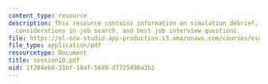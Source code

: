 ```yaml
---
content_type: resource
description: This resource contains information on simulation debrief, additional
  considerations in job search, and best job interview questions.
file: https://ol-ocw-studio-app-production.s3.amazonaws.com/courses/esd-141-technology-policy-negotiations-spring-2006/1f204eb631bf18af5689d7725490a3b1_session10.pdf
file_type: application/pdf
resourcetype: Document
title: session10.pdf
uid: 1f204eb6-31bf-18af-5689-d7725490a3b1
---
```

